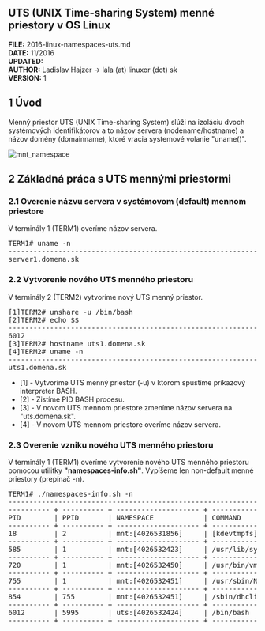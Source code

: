 

## UTS (UNIX Time-sharing System) menné priestory v OS Linux

**FILE:** 2016-linux-namespaces-uts.md  
**DATE:** 11/2016  
**UPDATED:**  
**AUTHOR:** Ladislav Hajzer -> lala (at) linuxor (dot) sk  
**VERSION:** 1  


## 1 Úvod

Menný priestor UTS (UNIX Time-sharing System) slúži na izoláciu dvoch systémových identifikátorov a to názov servera (nodename/hostname) a názov domény (domainname), ktoré vracia systemové volanie "uname()". 

![mnt_namespace](http://www.linuxor.sk/content/howtoz/images/uts_namespace_v01.png)


## 2 Základná práca s UTS mennými priestormi

### 2.1 Overenie názvu servera v systémovom (default) mennom priestore

V terminály 1 (TERM1) overíme názov servera.

<pre>
TERM1# uname -n
----------------------------------------------------------------------------------------------------------------
server1.domena.sk
</pre>


### 2.2 Vytvorenie nového UTS menného priestoru

V terminály 2 (TERM2) vytvoríme nový UTS menný priestor.

<pre>
[1]TERM2# unshare -u /bin/bash
[2]TERM2# echo $$
----------------------------------------------------------------------------------------------------------------
6012
[3]TERM2# hostname uts1.domena.sk
[4]TERM2# uname -n
----------------------------------------------------------------------------------------------------------------
uts1.domena.sk
</pre>

- [1] - Vytvoríme UTS menný priestor (-u) v ktorom spustíme príkazový interpreter BASH.
- [2] - Zistíme PID BASH procesu.  
- [3] - V novom UTS mennom priestore zmeníme názov servera na "uts.domena.sk".  
- [4] - V novom UTS mennom priestore overíme názov servera.  


### 2.3 Overenie vzniku nového UTS menného priestoru

V terminály 1 (TERM1) overíme vytvorenie nového UTS menného priestoru pomocou utilitky **"namespaces-info.sh"**. Vypíšeme len non-default menné priestory (prepínač -n).

<pre>
TERM1# ./namespaces-info.sh -n
----------------------------------------------------------------------------------------------------------------
---------- + ---------- + -------------------- + ----------------------------------------
PID        | PPID       | NAMESPACE            | COMMAND
---------- + ---------- + -------------------- + ----------------------------------------
18         | 2          | mnt:[4026531856]     | [kdevtmpfs]
---------- + ---------- + -------------------- + ----------------------------------------
585        | 1          | mnt:[4026532423]     | /usr/lib/systemd/systemd-udevd
---------- + ---------- + -------------------- + ----------------------------------------
720        | 1          | mnt:[4026532450]     | /usr/bin/vmtoolsd
---------- + ---------- + -------------------- + ----------------------------------------
755        | 1          | mnt:[4026532451]     | /usr/sbin/NetworkManager
---------- + ---------- + -------------------- + ----------------------------------------
854        | 755        | mnt:[4026532451]     | /sbin/dhclient
---------- + ---------- + -------------------- + ----------------------------------------
6012       | 5995       | uts:[4026532424]     | /bin/bash
---------- + ---------- + -------------------- + ----------------------------------------
</pre>
